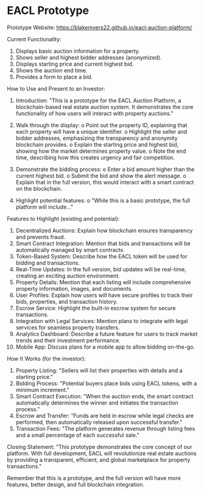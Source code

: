 # EACL Prototype

Prototype Website:
https://blakemyers22.github.io/eacl-auction-platform/

Current Functionality:
1.	Displays basic auction information for a property.
2.	Shows seller and highest bidder addresses (anonymized).
3.	Displays starting price and current highest bid.
4.	Shows the auction end time.
5.	Provides a form to place a bid.
   
How to Use and Present to an Investor:
1.	Introduction: "This is a prototype for the EACL Auction Platform, a blockchain-based real estate auction system. It demonstrates the core functionality of how users will interact with property auctions."
   
2.	Walk through the display: 
o	Point out the property ID, explaining that each property will have a unique identifier.
o	Highlight the seller and bidder addresses, emphasizing the transparency and anonymity blockchain provides.
o	Explain the starting price and highest bid, showing how the market determines property value.
o	Note the end time, describing how this creates urgency and fair competition.

3.	Demonstrate the bidding process: 
o	Enter a bid amount higher than the current highest bid.
o	Submit the bid and show the alert message.
o	Explain that in the full version, this would interact with a smart contract on the blockchain.

4.	Highlight potential features: 
o	"While this is a basic prototype, the full platform will include..."

Features to Highlight (existing and potential):
1.	Decentralized Auctions: Explain how blockchain ensures transparency and prevents fraud.
2.	Smart Contract Integration: Mention that bids and transactions will be automatically managed by smart contracts.
3.	Token-Based System: Describe how the EACL token will be used for bidding and transactions.
4.	Real-Time Updates: In the full version, bid updates will be real-time, creating an exciting auction environment.
5.	Property Details: Mention that each listing will include comprehensive property information, images, and documents.
6.	User Profiles: Explain how users will have secure profiles to track their bids, properties, and transaction history.
7.	Escrow Service: Highlight the built-in escrow system for secure transactions.
8.	Integration with Legal Services: Mention plans to integrate with legal services for seamless property transfers.
9.	Analytics Dashboard: Describe a future feature for users to track market trends and their investment performance.
10.	Mobile App: Discuss plans for a mobile app to allow bidding on-the-go.
    
How It Works (for the investor):
1.	Property Listing: "Sellers will list their properties with details and a starting price."
2.	Bidding Process: "Potential buyers place bids using EACL tokens, with a minimum increment."
3.	Smart Contract Execution: "When the auction ends, the smart contract automatically determines the winner and initiates the transaction process."
4.	Escrow and Transfer: "Funds are held in escrow while legal checks are performed, then automatically released upon successful transfer."
5.	Transaction Fees: "The platform generates revenue through listing fees and a small percentage of each successful sale."

Closing Statement: "This prototype demonstrates the core concept of our platform. With full development, EACL will revolutionize real estate auctions by providing a transparent, efficient, and global marketplace for property transactions."

Remember that this is a prototype, and the full version will have more features, better design, and full blockchain integration.
